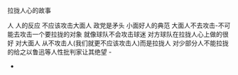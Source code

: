 
拉拢人心的故事

人 人的反应 不应该攻击大面人
政党是矛头 小面好人的典范 大面人不去攻击-不可能去攻击一个要拉拢的对象 就像球队不会攻击球迷
对方球队在拉拢人心上做的很好 对大面人 从不攻击人(我们就更不应该攻击人)而是拉拢人 对少部分人不能拉拢的给之以鲁迅等人性批判家让其绝望 -

-

